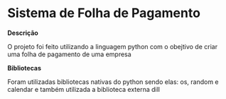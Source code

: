 # Sistema de Folha de Pagamento 

__**Descrição**__

  O projeto foi feito utilizando a linguagem python 
  com o obejtivo de criar uma folha de pagamento de uma empresa

__**Bibliotecas**__

  Foram utilizadas bibliotecas nativas do python sendo elas: os, random e calendar
  e também utilizada a biblioteca externa dill
